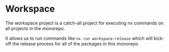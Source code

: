 # Workspace

The workspace project is a catch-all project for executing nx commands on all projects in the monorepo.

It allows us to run commands like `nx run workspace:release` which will kick-off the release process for all of the packages
in this monorepo.


